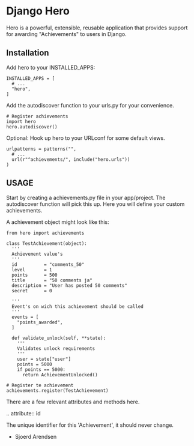 Django Hero
=========

Hero is a powerful, extensible, reusable application that provides
support for awarding "Achievements" to users in Django.

Installation
------------

Add hero to your INSTALLED_APPS:

    INSTALLED_APPS = [
      # ...
      "hero",
    ]

Add the autodiscover function to your urls.py for your convenience.

    # Register achievements
    import hero
    hero.autodiscover()

Optional: Hook up hero to your URLconf for some default views.

    urlpatterns = patterns("",
      # ...
      url(r"^achievements/", include("hero.urls"))
    )



USAGE
------------

Start by creating a achievements.py file in your app/project. The autodiscover function will pick this up.
Here you will define your custom achievements.

A achievement object might look like this:

    from hero import achievements
    
    class TestAchievement(object):
      '''
      Achievement value's
      '''
      id          = "comments_50"
      level       = 1
      points      = 500
      title       = "50 comments ja"
      description = "User has posted 50 comments"
      secret      = 0
  
      '''
      Event's on wich this achievement should be called
      '''
      events = [
        "points_awarded",
      ]
      
      def validate_unlock(self, **state):
        '''
        Validates unlock requirements
        '''
        user = state["user"]
        points = 5000
        if points == 5000:
          return AchievementUnlocked()
    
    # Register te achievement
    achievements.register(TestAchievement)

There are a few relevant attributes and methods here.

.. attribute:: id

  The unique identifier for this 'Achievement', it should never change.

- Sjoerd Arendsen

